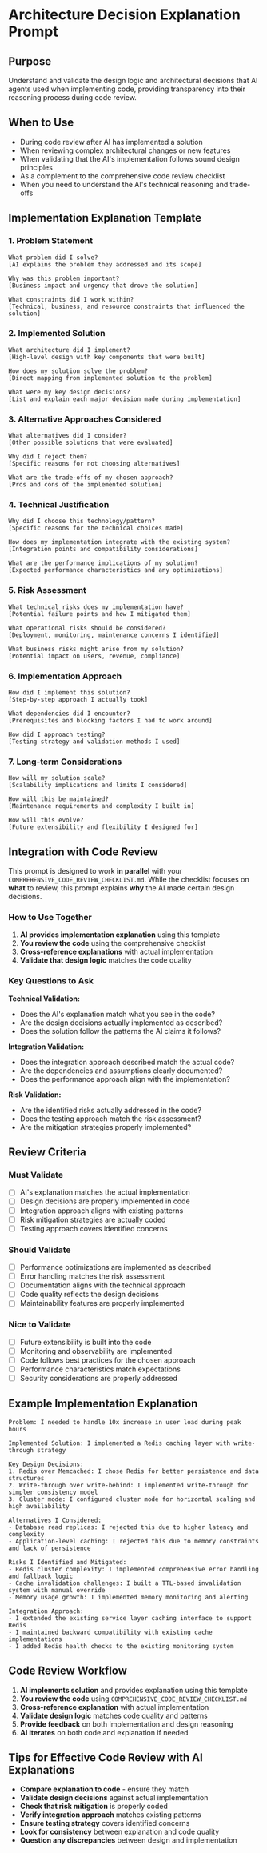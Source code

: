 # Architecture Decision Explanation Prompt

## Purpose
Understand and validate the design logic and architectural decisions that AI agents used when implementing code, providing transparency into their reasoning process during code review.

## When to Use
- During code review after AI has implemented a solution
- When reviewing complex architectural changes or new features
- When validating that the AI's implementation follows sound design principles
- As a complement to the comprehensive code review checklist
- When you need to understand the AI's technical reasoning and trade-offs

## Implementation Explanation Template

### 1. Problem Statement
```
What problem did I solve?
[AI explains the problem they addressed and its scope]

Why was this problem important?
[Business impact and urgency that drove the solution]

What constraints did I work within?
[Technical, business, and resource constraints that influenced the solution]
```

### 2. Implemented Solution
```
What architecture did I implement?
[High-level design with key components that were built]

How does my solution solve the problem?
[Direct mapping from implemented solution to the problem]

What were my key design decisions?
[List and explain each major decision made during implementation]
```

### 3. Alternative Approaches Considered
```
What alternatives did I consider?
[Other possible solutions that were evaluated]

Why did I reject them?
[Specific reasons for not choosing alternatives]

What are the trade-offs of my chosen approach?
[Pros and cons of the implemented solution]
```

### 4. Technical Justification
```
Why did I choose this technology/pattern?
[Specific reasons for the technical choices made]

How does my implementation integrate with the existing system?
[Integration points and compatibility considerations]

What are the performance implications of my solution?
[Expected performance characteristics and any optimizations]
```

### 5. Risk Assessment
```
What technical risks does my implementation have?
[Potential failure points and how I mitigated them]

What operational risks should be considered?
[Deployment, monitoring, maintenance concerns I identified]

What business risks might arise from my solution?
[Potential impact on users, revenue, compliance]
```

### 6. Implementation Approach
```
How did I implement this solution?
[Step-by-step approach I actually took]

What dependencies did I encounter?
[Prerequisites and blocking factors I had to work around]

How did I approach testing?
[Testing strategy and validation methods I used]
```

### 7. Long-term Considerations
```
How will my solution scale?
[Scalability implications and limits I considered]

How will this be maintained?
[Maintenance requirements and complexity I built in]

How will this evolve?
[Future extensibility and flexibility I designed for]
```

## Integration with Code Review

This prompt is designed to work **in parallel** with your `COMPREHENSIVE_CODE_REVIEW_CHECKLIST.md`. While the checklist focuses on **what** to review, this prompt explains **why** the AI made certain design decisions.

### How to Use Together

1. **AI provides implementation explanation** using this template
2. **You review the code** using the comprehensive checklist
3. **Cross-reference explanations** with actual implementation
4. **Validate that design logic** matches the code quality

### Key Questions to Ask

**Technical Validation:**
- Does the AI's explanation match what you see in the code?
- Are the design decisions actually implemented as described?
- Does the solution follow the patterns the AI claims it follows?

**Integration Validation:**
- Does the integration approach described match the actual code?
- Are the dependencies and assumptions clearly documented?
- Does the performance approach align with the implementation?

**Risk Validation:**
- Are the identified risks actually addressed in the code?
- Does the testing approach match the risk assessment?
- Are the mitigation strategies properly implemented?

## Review Criteria

### Must Validate
- [ ] AI's explanation matches the actual implementation
- [ ] Design decisions are properly implemented in code
- [ ] Integration approach aligns with existing patterns
- [ ] Risk mitigation strategies are actually coded
- [ ] Testing approach covers identified concerns

### Should Validate
- [ ] Performance optimizations are implemented as described
- [ ] Error handling matches the risk assessment
- [ ] Documentation aligns with the technical approach
- [ ] Code quality reflects the design decisions
- [ ] Maintainability features are properly implemented

### Nice to Validate
- [ ] Future extensibility is built into the code
- [ ] Monitoring and observability are implemented
- [ ] Code follows best practices for the chosen approach
- [ ] Performance characteristics match expectations
- [ ] Security considerations are properly addressed

## Example Implementation Explanation

```
Problem: I needed to handle 10x increase in user load during peak hours

Implemented Solution: I implemented a Redis caching layer with write-through strategy

Key Design Decisions:
1. Redis over Memcached: I chose Redis for better persistence and data structures
2. Write-through over write-behind: I implemented write-through for simpler consistency model
3. Cluster mode: I configured cluster mode for horizontal scaling and high availability

Alternatives I Considered:
- Database read replicas: I rejected this due to higher latency and complexity
- Application-level caching: I rejected this due to memory constraints and lack of persistence

Risks I Identified and Mitigated:
- Redis cluster complexity: I implemented comprehensive error handling and fallback logic
- Cache invalidation challenges: I built a TTL-based invalidation system with manual override
- Memory usage growth: I implemented memory monitoring and alerting

Integration Approach:
- I extended the existing service layer caching interface to support Redis
- I maintained backward compatibility with existing cache implementations
- I added Redis health checks to the existing monitoring system
```

## Code Review Workflow

1. **AI implements solution** and provides explanation using this template
2. **You review the code** using `COMPREHENSIVE_CODE_REVIEW_CHECKLIST.md`
3. **Cross-reference explanation** with actual implementation
4. **Validate design logic** matches code quality and patterns
5. **Provide feedback** on both implementation and design reasoning
6. **AI iterates** on both code and explanation if needed

## Tips for Effective Code Review with AI Explanations

- **Compare explanation to code** - ensure they match
- **Validate design decisions** against actual implementation
- **Check that risk mitigation** is properly coded
- **Verify integration approach** matches existing patterns
- **Ensure testing strategy** covers identified concerns
- **Look for consistency** between explanation and code quality
- **Question any discrepancies** between design and implementation
